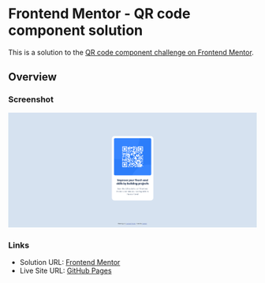 # Frontend Mentor - QR code component solution

This is a solution to the [QR code component challenge on Frontend Mentor](https://www.frontendmentor.io/challenges/qr-code-component-iux_sIO_H).

## Overview

### Screenshot

![](./screenshot.png)

### Links

- Solution URL: [Frontend Mentor](https://www.frontendmentor.io/solutions/qr-code-component-V-eW1DFaK3)
- Live Site URL: [GitHub Pages](https://lowkkid.github.io/frontendmentor-qr-code-component/)
